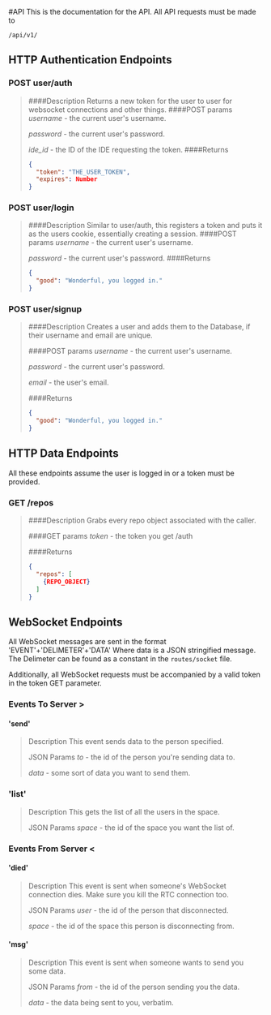 #API
This is the documentation for the API. All API requests must be made to 
```http
/api/v1/
```

## HTTP Authentication Endpoints

### POST user/auth
> ####Description
> Returns a new token for the user to user for websocket connections and other things.
> ####POST params
> _username_ - the current user's username.
>
> _password_ - the current user's password.
>
> _ide_id_ - the ID of the IDE requesting the token.
> ####Returns
> ```json
> {
>   "token": "THE_USER_TOKEN",
>   "expires": Number
> }
> ```

### POST user/login
> ####Description
> Similar to user/auth, this registers a token and puts it as the users cookie, essentially creating a session.
> ####POST params
> _username_ - the current user's username.
>
> _password_ - the current user's password.
> ####Returns
> ```json
> {
>   "good": "Wonderful, you logged in."
> }
> ```


### POST user/signup
> ####Description
> Creates a user and adds them to the Database, if their username and email are unique.
>
> ####POST params
> _username_ - the current user's username.
>
> _password_ - the current user's password.
>
> _email_ - the user's email.
>
> ####Returns
> ```json
> {
>   "good": "Wonderful, you logged in."
> }
> ```


## HTTP Data Endpoints
All these endpoints assume the user is logged in or a token must be provided.


### GET /repos
> ####Description
> Grabs every repo object associated with the caller.
>
> ####GET params
> _token_ - the token you get /auth
>
> ####Returns
> ```json
> {
>   "repos": [
>     {REPO_OBJECT}
>   ]
> }
> ```




## WebSocket Endpoints

All WebSocket messages are sent in the format 'EVENT'+'DELIMETER'+'DATA'
Where data is a JSON stringified message. The Delimeter can be found as a constant in the `routes/socket` file.

Additionally, all WebSocket requests must be accompanied by a valid token in the token GET parameter.

### Events To Server >

#### 'send'
> Description
> This event sends data to the person specified.
>
> JSON Params
> _to_ - the id of the person you're sending data to.
>
> _data_ - some sort of data you want to send them.
>
### 'list'
> Description
> This gets the list of all the users in the space.
>
> JSON Params
> _space_ - the id of the space you want the list of.
>
### Events From Server <

#### 'died'
> Description
> This event is sent when someone's WebSocket connection dies. Make sure you kill the RTC connection too.
>
> JSON Params
> _user_ - the id of the person that disconnected.
>
> _space_ - the id of the space this person is disconnecting from.
>
#### 'msg'
> Description
> This event is sent when someone wants to send you some data.
>
> JSON Params
> _from_ - the id of the person sending you the data.
>
> _data_ - the data being sent to you, verbatim.
>